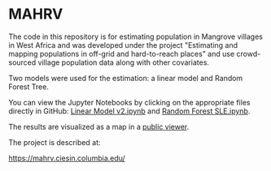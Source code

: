 # MAHRV
The code in this repository is for estimating population in Mangrove villages in West Africa and was developed under the project "Estimating and mapping populations in off-grid and hard-to-reach places" and use crowd-sourced village population data along with other covariates. 

Two models were used for the estimation: a linear model and Random Forest Tree.

 You can view the Jupyter Notebooks by clicking on the appropriate files directly in GitHub: [Linear Model v2.ipynb](https://github.com/gyetman/mahrv/blob/master/Linear%20Model%20v2.ipynb) and [Random Forest SLE.ipynb](https://github.com/gyetman/mahrv/blob/master/Random%20Forest%20SLE.ipynb).

The results are visualized as a map in a [public viewer](https://columbia.maps.arcgis.com/apps/Styler/index.html?appid=30edc5325b8545f386ba9193a74d0ec1). 

The project is described at:

https://mahrv.ciesin.columbia.edu/
